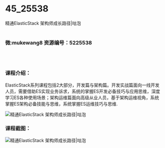 # 45_25538
精通ElasticStack 架构师成长路径|咕泡
<br/></br>
<h3>微:mukewang8 资源编号：5225538</h3>
<br/></br>
<h3>课程介绍：</h3>
<p><a title="查看与 ElasticStack 相关的文章" target="_blank">ElasticStack</a>系列课程包括2大部分，开发篇与架构篇。开发实战篇面向一线开发人员，需要借助ES实现业务诉求，系统的掌握ES开发必备技巧与应用思维，深度学习ES各种使用场景；架构运维篇面向高级从业人员，基于架构运维视角，系统掌握ES架构必备技能与思维，系统掌握ES运维技巧与思维.</p>
<p><img src="https://www.ko996.com/wp-content/uploads/img/2022/07/1-117-300x166.png" alt="精通ElasticStack 架构师成长路径|咕泡"></p>
<div class="info-desc">
<h3>课程截图：</h3>
<p><img src="https://www.ko996.com/wp-content/uploads/img/2022/07/2-119.png" alt="精通ElasticStack 架构师成长路径|咕泡"></p>


			
</div>
